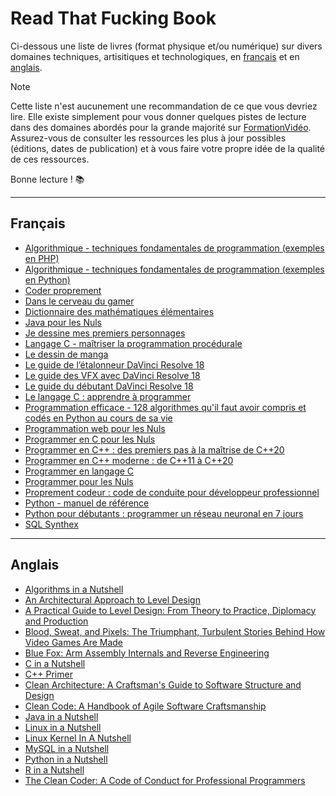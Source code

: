 # Read That Fucking Book

Ci-dessous une liste de livres (format physique et/ou numérique) sur divers domaines techniques, artisitiques et technologiques, en [français](#français) et en [anglais](#anglais).

> [!NOTE]
> Cette liste n'est aucunement une recommandation de ce que vous devriez lire. Elle existe simplement pour vous donner quelques pistes de lecture dans des domaines abordés pour la grande majorité sur [FormationVidéo](https://www.youtube.com/formationvideo8). Assurez-vous de consulter les ressources les plus à jour possibles (éditions, dates de publication) et à vous faire votre propre idée de la qualité de ces ressources.

Bonne lecture ! 📚

---

## Français

+ [Algorithmique - techniques fondamentales de programmation (exemples en PHP)](https://isbndb.com/book/9782409027086)
+ [Algorithmique - techniques fondamentales de programmation (exemples en Python)](https://isbndb.com/book/9782409041846)
+ [Coder proprement](https://isbndb.com/book/9782326002272)
+ [Dans le cerveau du gamer](https://isbndb.com/book/9782100809158)
+ [Dictionnaire des mathématiques élémentaires](https://isbndb.com/book/9782020260282)
+ [Java pour les Nuls](https://isbndb.com/book/9782412094839)
+ [Je dessine mes premiers personnages](https://isbndb.com/book/9782212674859)
+ [Langage C - maîtriser la programmation procédurale](https://isbndb.com/book/9782409031014)
+ [Le dessin de manga](https://isbndb.com/book/9782711423736)
+ [Le guide de l’étalonneur DaVinci Resolve 18](https://isbndb.com/book/9798986048864)
+ [Le guide des VFX avec DaVinci Resolve 18](https://isbndb.com/book/979-8986048895)
+ [Le guide du débutant DaVinci Resolve 18](https://isbndb.com/book/979-8986048871)
+ [Le langage C : apprendre à programmer](https://isbndb.com/book/9782340085565)
+ [Programmation efficace - 128 algorithmes qu'il faut avoir compris et codés en Python au cours de sa vie](https://isbndb.com/book/9782340010055)
+ [Programmation web pour les Nuls](https://isbndb.com/book/978-2412090299)
+ [Programmer en C pour les Nuls](https://isbndb.com/book/9782412066966)
+ [Programmer en C++ : des premiers pas à la maîtrise de C++20](https://isbndb.com/book/9782340065437)
+ [Programmer en C++ moderne : de C++11 à C++20](https://isbndb.com/book/9782212678956)
+ [Programmer en langage C](https://isbndb.com/book/9782212118254)
+ [Programmer pour les Nuls](https://isbndb.com/book/9782412056059)
+ [Proprement codeur : code de conduite pour développeur professionnel](https://isbndb.com/book/9782326002890)
+ [Python - manuel de référence](https://isbndb.com/book/9782412091876)
+ [Python pour débutants : programmer un réseau neuronal en 7 jours](https://isbndb.com/book/9798357472946)
+ [SQL Synthex](https://isbndb.com/book/9782744076305)

---

## Anglais

+ [Algorithms in a Nutshell](https://isbndb.com/book/9781491948927)
+ [An Architectural Approach to Level Design](https://isbndb.com/book/9780815361367)
+ [A Practical Guide to Level Design: From Theory to Practice, Diplomacy and Production](https://isbndb.com/book/9781000839593)
+ [Blood, Sweat, and Pixels: The Triumphant, Turbulent Stories Behind How Video Games Are Made](https://isbndb.com/book/9780062651235)
+ [Blue Fox: Arm Assembly Internals and Reverse Engineering](https://isbndb.com/book/9781119745303)
+ [C in a Nutshell](https://isbndb.com/book/9781491904756)
+ [C++ Primer](https://isbndb.com/book/9780321714114)
+ [Clean Architecture: A Craftsman's Guide to Software Structure and Design](https://isbndb.com/book/9780134494166)
+ [Clean Code: A Handbook of Agile Software Craftsmanship](https://isbndb.com/book/9780132350884)
+ [Java in a Nutshell](https://isbndb.com/book/9781098131005)
+ [Linux in a Nutshell](https://isbndb.com/book/9780596154486)
+ [Linux Kernel In A Nutshell](https://isbndb.com/book/9780596100797)
+ [MySQL in a Nutshell](https://isbndb.com/book/9780596514334)
+ [Python in a Nutshell](https://isbndb.com/book/9781098113551)
+ [R in a Nutshell](https://isbndb.com/book/9781449312084)
+ [The Clean Coder: A Code of Conduct for Professional Programmers](https://isbndb.com/book/9780137081073)

<!--
|Compilers: Principles Techniques And Tools|Alfred V. Aho, Jeffrey Ullman, Monica Lam, Ravi Sethi|
|Computer Networks|Andrew S. Tanenbaum|
|Design Patterns: Elements of Reusable Object-Oriented Software|Erich Gamma, Richard Helm, Ralph Johnson, John Vlissides|
|Dramatic Storytelling & Narrative Design|Ross Berger|
|Effective Java|Joshua Bloch|
|Game Engine Architecture|Jason Gregory|
|Game Programming in C++|Sanjay Madhav|
|Game Programming Patterns|Robert Nystrom|
|Head First SQL|Lynn Beighley|
|Head First Excel|Michael Milton|
|Head First Networking|Al Anderson, Ryan Benedetti|
|Head First Agile|Andrew Stellman, Jennifer Greene|
|Head First Android Development|Dawn Griffiths|
|Head First C|David Griffiths|
|Head First C#|Andrew Stellman, Jennifer Greene|
|Head First Design Patterns|Bert Bates, Elisabeth Freeman, Eric Freeman, Kathy Sierra|
|Head First Git|Raju Gandhi|
|Head First Go|Jay McGavren|
|Head First HTML and CSS|Elisabeth Robson, Eric Freeman|
|Head First HTML5 Programming|Elisabeth Robson, Eric Freeman|
|Head First Java|Bert Bates, Kathy Sierra, Trisha Gee|
|Head First JavaScript Programming|Elisabeth Robson, Eric Freeman|
|Head First Kotlin|David Griffiths, Dawn Griffiths|
|Head First Learn to Code|Eric Freeman|
|Head First Mobile Web|Jason Grigsby, Lyza Danger Gardner|
|Head First Object-Oriented Analysis and Design|Brett McLaughlin, David West, Gary Pollice|
|Head First PHP & MySQL|Lynn Beighley, Michael Morrison|
|Head First Programming|David Griffiths, Paul Barry (Aut|
|Head First Python|Paul Barry|
|Head First Ruby|Jay McGavren|
|Head First Servlets and JPS|Bert Bates, Bryan Basham, Kathy Sierra|
|Head First Software Architecture|Mark Richards, Neal Ford, Raju Gandhi|
|Head First Software Development|Dan Pilone, Russ Miles|
|Head First Swift|Jon Manning, Paris Buttfield-Addison|
|Head First Web Design|Ethan Watrall, Jeff Siarto|
|Head First WordPress|Jeff Siarto|
|Introduction to 3D Game Programming with DirectX 11|Frank D. Luna|
|Mastering Game Design with Unity 2021|Scott Tykoski|
|Object-Oriented Python|Irv Kalb|
|OpenSSL Cookbook|Ivan Ristić|
|Professional C++|Marc Gregoire|
|Professional Techniques for Video Game Writing|Wendy Despain|
|The Art of Game Design: A book of lenses|Jesse Schell|
|The Gamer's Brain|Celia Hodent|
|Video Game Level Design|Michael Salmond|
|Video Game Storytelling|Evan Skolnick|
|Working Effectively with Legacy Code|Michael C. Feathers|
-->
